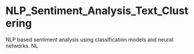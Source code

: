 # NLP_Sentiment_Analysis_Text_Clustering
NLP based sentiment analysis using classification models and neural networks. NL

